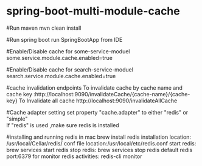 # spring-boot-multi-module-cache

#Run maven
mvn clean install

#Run spring boot
run SpringBootApp from IDE

#Enable/Disable cache for some-service-moduel
some.service.module.cache.enabled=true

#Enable/Disable cache for search-service-moduel
search.service.module.cache.enabled=true

#cache invalidation endpoints
To invalidate cache by cache name and cache key :http://localhost:9090/invalidateCache/{cache-name}/{cache-key}
To Invalidate all cache http://localhost:9090/invalidateAllCache

#Cache adapter setting
set property "cache.adapter" to either "redis" or "simple"  
If "redis" is used ,make sure redis is installed 

#installing and running redis in mac
brew install redis
installation location: /usr/local/Cellar/redis/
conf file location:/usr/local/etc/redis.conf
start redis: brew services start redis
stop redis: brew services stop redis
default redis port:6379
for monitor redis activities: redis-cli monitor
